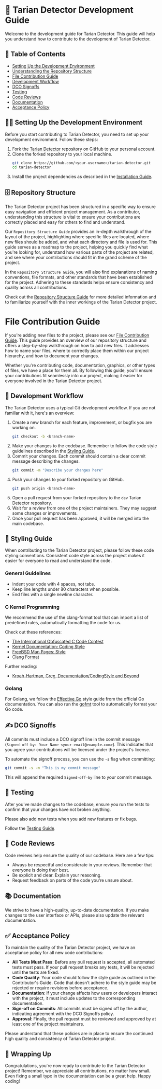 # 🚀 Tarian Detector Development Guide

Welcome to the development guide for Tarian Detector. This guide will help you understand how to contribute to the development of Tarian Detector.

## 📖 Table of Contents

- [Setting Up the Development Environment](#🧑‍💻-setting-up-the-development-environment)
- [Understanding the Repository Structure](#🗄️-repository-structure)
- [File Contribution Guide](#file-contribution-guide)
- [Development Workflow](#🔄-development-workflow)
- [DCO Signoffs](#✍️-dco-signoffs)
- [Testing](#🧪-testing)
- [Code Reviews](#👀-code-reviews)
- [Documentation](#📚-documentation)
- [Acceptance Policy](#✅-acceptance-policy)

## 🧑‍💻 Setting Up the Development Environment

Before you start contributing to Tarian Detector, you need to set up your development environment. Follow these steps:

1. Fork the [Tarian Detector](https://github.com/intelops/tarian-detector) repository on GitHub to your personal account.
2. Clone the forked repository to your local machine.
    ```bash
    git clone https://github.com/<your-username>/tarian-detector.git
    cd tarian-detector
    ```
3. Install the project dependencies as described in the [Installation Guide](./Installation_Guide.md).

## 🗄️ Repository Structure

The Tarian Detector project has been structured in a specific way to ensure easy navigation and efficient project management. As a contributor, understanding this structure is vital to ensure your contributions are correctly placed and easy for others to find and understand.

Our `Repository Structure Guide` provides an in-depth walkthrough of the layout of the project, highlighting where specific files are located, where new files should be added, and what each directory and file is used for. This guide serves as a roadmap to the project, helping you quickly find what you're looking for, understand how various parts of the project are related, and see where your contributions should fit in the grand scheme of the project.

In the `Repository Structure Guide`, you will also find explanations of naming conventions, file formats, and other standards that have been established for the project. Adhering to these standards helps ensure consistency and quality across all contributions.

Check out the [Repository Structure Guide](Repository_Structure.md) for more detailed information and to familiarize yourself with the inner workings of the Tarian Detector project.

# File Contribution Guide

If you're adding new files to the project, please see our [File Contribution Guide](./File_Contribution%20_Guide.md). 
This guide provides an overview of our repository structure and offers a step-by-step walkthrough on how to add new files. It addresses how to name your files, where to correctly place them within our project hierarchy, and how to document your changes. 

Whether you're contributing code, documentation, graphics, or other types of files, we have a place for them all. By following this guide, you'll ensure your contributions fit seamlessly into our project, making it easier for everyone involved in the Tarian Detector project.

## 🔄 Development Workflow

The Tarian Detector uses a typical Git development workflow. If you are not familiar with it, here's an overview:

1. Create a new branch for each feature, improvement, or bugfix you are working on.
    ```bash
    git checkout -b <branch-name>
    ```
2. Make your changes to the codebase. Remember to follow the code style guidelines described in the [Styling Guide](#🎨-styling-guide).
3. Commit your changes. Each commit should contain a clear commit message describing the changes.
    ```bash
    git commit -m "Describe your changes here"
    ```
4. Push your changes to your forked repository on GitHub.
    ```bash
    git push origin <branch-name>
    ```
5. Open a pull request from your forked repository to the `dev` Tarian Detector repository.
6. Wait for a review from one of the project maintainers. They may suggest some changes or improvements.
7. Once your pull request has been approved, it will be merged into the main codebase.

## 🎨 Styling Guide

When contributing to the Tarian Detector project, please follow these code styling conventions. Consistent code style across the project makes it easier for everyone to read and understand the code.

### General Guidelines

- Indent your code with 4 spaces, not tabs.
- Keep line lengths under 80 characters when possible.
- End files with a single newline character.

### C Kernel Programming

We recommend the use of the clang-format tool that can import a list of predefined rules, automatically formatting the code for us. 

Check out these references:
- [The International Obfuscated C Code Contest](https://www.ioccc.org/2020/carlini/prog.c)
- [Kernel Documentation: Coding Style](https://www.kernel.org/doc/html/latest/process/coding-style.html)
- [FreeBSD Man Pages: Style](https://www.freebsd.org/cgi/man.cgi?query=style&sektion=9)
- [Clang Format](https://clang.llvm.org/docs/ClangFormat.html)

Further reading:
- [Kroah-Hartman, Greg, Documentation/CodingStyle and Beyond](https://landley.net/kdocs/ols/2002/ols2002-pages-250-259.pdf)

### Golang

For Golang, we follow the [Effective Go](https://golang.org/doc/effective_go.html) style guide from the official Go documentation. You can also run the [gofmt](https://golang.org/cmd/gofmt/) tool to automatically format your Go code.

## ✍️ DCO Signoffs

All commits must include a DCO signoff line in the commit message (`Signed-off-by: Your Name <your-email@example.com>`). This indicates that you agree your contributions will be licensed under the project's license.

To automate the signoff process, you can use the `-s` flag when committing:
```bash
git commit -s -m "This is my commit message"
```
This will append the required `Signed-off-by` line to your commit message.


## 🧪 Testing

After you've made changes to the codebase, ensure you run the tests to confirm that your changes have not broken anything.

Please also add new tests when you add new features or fix bugs.

Follow the [Testing Guide](./Testing_guide.md).

## 👀 Code Reviews

Code reviews help ensure the quality of our codebase. Here are a few tips:

- Always be respectful and considerate in your reviews. Remember that everyone is doing their best.
- Be explicit and clear. Explain your reasoning.
- Request feedback on parts of the code you're unsure about.

## 📚 Documentation

We strive to have a high-quality, up-to-date documentation. If you make changes to the user interface or APIs, please also update the relevant documentation.

## ✅ Acceptance Policy

To maintain the quality of the Tarian Detector project, we have an acceptance policy for all new code contributions:

- **All Tests Must Pass**: Before any pull request is accepted, all automated tests must pass. If your pull request breaks any tests, it will be rejected until the tests are fixed.
- **Code Quality**: Your code should follow the style guide as outlined in the Contributor's Guide. Code that doesn't adhere to the style guide may be rejected or require revisions before acceptance.
- **Documentation**: If your change affects how users or developers interact with the project, it must include updates to the corresponding documentation.
- **Sign-off on Commits**: All commits must be signed off by the author, indicating agreement with the DCO Signoffs policy.
- **Approval**: Finally, the pull request must be reviewed and approved by at least one of the project maintainers.

Please understand that these policies are in place to ensure the continued high quality and consistency of Tarian Detector project.

## 🎉 Wrapping Up

Congratulations, you're now ready to contribute to the Tarian Detector project! Remember, we appreciate all contributions, no matter how small. Even fixing a small typo in the documentation can be a great help. Happy coding!
